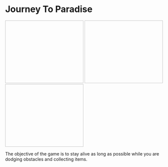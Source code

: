 <h1>Journey To Paradise</h1>
<img scr="https://github.com/adai0789/Pygame-Project/blob/master/GamePlan/Splash%20Screen.PNG" width="250" height="200">
<img scr="https://github.com/adai0789/Pygame-Project/blob/master/GamePlan/Gameplay.PNG" width="250" height="200">
<img scr="https://github.com/adai0789/Pygame-Project/blob/master/GamePlan/GameOver.PNG" width="250" height="200">
<p>The objective of the game is to stay alive as long as possible while you are dodging obstacles and collecting items.</p>
